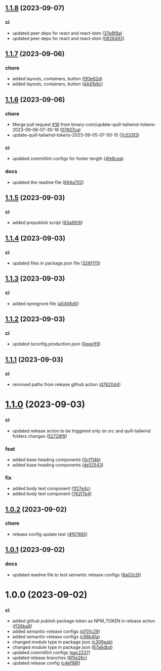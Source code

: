 ## [1.1.8](https://github.com/binary-com/quill-design/compare/v1.1.7...v1.1.8) (2023-09-07)


### ci

* updated peer deps for react and react-dom ([37e8f8a](https://github.com/binary-com/quill-design/commit/37e8f8a4fd4ede19edf90c150e2579655da7666f))
* updated peer deps for react and react-dom ([0826493](https://github.com/binary-com/quill-design/commit/0826493e5969815b744ea76a6a441c7396bce3ea))

## [1.1.7](https://github.com/binary-com/quill-design/compare/v1.1.6...v1.1.7) (2023-09-06)


### chore

* added layouts, containers, button ([f93e62d](https://github.com/binary-com/quill-design/commit/f93e62d5e0f7da75d7d397646994238594475024))
* added layouts, containers, button ([4441b6c](https://github.com/binary-com/quill-design/commit/4441b6c35d9a895109897433b925b92a9c5fff25))

## [1.1.6](https://github.com/binary-com/quill-design/compare/v1.1.5...v1.1.6) (2023-09-06)


### chore

* Merge pull request [#16](https://github.com/binary-com/quill-design/issues/16) from binary-com/update-quill-tailwind-tokens-2023-09-06-07-30-18 ([07607ca](https://github.com/binary-com/quill-design/commit/07607caf617c901e917e98e57ec02b3e18554cc3))
* update-quill-tailwind-tokens-2023-09-05-07-50-15 ([7c533f3](https://github.com/binary-com/quill-design/commit/7c533f3e32bd018cc773025238a2aeda8debee8b))


### ci

* updated commitlint configs for footer length ([4fe8cea](https://github.com/binary-com/quill-design/commit/4fe8ceafd94f4dc93a6836210e2520e54b1ccd22))


### docs

* updated the readme file ([694a702](https://github.com/binary-com/quill-design/commit/694a7023c68949c4f34630ed07cb07ecbcae0677))

## [1.1.5](https://github.com/binary-com/quill-design/compare/v1.1.4...v1.1.5) (2023-09-03)


### ci

* added prepublish script ([93a6916](https://github.com/binary-com/quill-design/commit/93a6916267fa59e0d3ff21ccd4deb7dc7c1c6cdb))

## [1.1.4](https://github.com/binary-com/quill-design/compare/v1.1.3...v1.1.4) (2023-09-03)


### ci

* updated files in package.json file ([326f175](https://github.com/binary-com/quill-design/commit/326f1757c34c16d74ba355d3b675770779191343))

## [1.1.3](https://github.com/binary-com/quill-design/compare/v1.1.2...v1.1.3) (2023-09-03)


### ci

* added npmignore file ([a5406d0](https://github.com/binary-com/quill-design/commit/a5406d094664580a15075079080f7a25126f7d41))

## [1.1.2](https://github.com/binary-com/quill-design/compare/v1.1.1...v1.1.2) (2023-09-03)


### ci

* updated tsconfig.production.json ([0eee1f9](https://github.com/binary-com/quill-design/commit/0eee1f98276f4b3396f9ae7c6c6b1ec1d6b927b1))

## [1.1.1](https://github.com/binary-com/quill-design/compare/v1.1.0...v1.1.1) (2023-09-03)


### ci

* removed paths from release github action ([d762044](https://github.com/binary-com/quill-design/commit/d7620447a80b1528491b94824ab9fc8e93508a94))

# [1.1.0](https://github.com/binary-com/quill-design/compare/v1.0.2...v1.1.0) (2023-09-03)


### ci

* updated release action to be triggered only on src and quill-tailwind folders changes ([52728f9](https://github.com/binary-com/quill-design/commit/52728f90a5731c5efdc0454c3f8db1438091b1b8))


### feat

* added base heading components ([0cf114b](https://github.com/binary-com/quill-design/commit/0cf114bb0235cb64cc0f37dc5c4ee7b4dfb338b1))
* added base heading components ([de52543](https://github.com/binary-com/quill-design/commit/de525434e0028f8ffcd8ee7672efec0adfe1874d))


### fix

* added body text component ([1f27e4c](https://github.com/binary-com/quill-design/commit/1f27e4c98f6dd67907e38541c0a5b6fcea31225d))
* added body text component ([762f7b4](https://github.com/binary-com/quill-design/commit/762f7b41b4bf32f442e610f5cbcf68e6d3e45211))

## [1.0.2](https://github.com/binary-com/quill-design/compare/v1.0.1...v1.0.2) (2023-09-02)


### chore

* release config update test ([4f67885](https://github.com/binary-com/quill-design/commit/4f67885bb08c09dcbc1818048979eae97d237244))

## [1.0.1](https://github.com/binary-com/quill-design/compare/v1.0.0...v1.0.1) (2023-09-02)


### docs

* updated readme file to test semantic release configs ([8a02c5f](https://github.com/binary-com/quill-design/commit/8a02c5fbbf8193439566d6080336c53d6db5ab37))

# 1.0.0 (2023-09-02)


### ci

* added github publish package token as NPM_TOKEN in release action ([f126ba9](https://github.com/binary-com/quill-design/commit/f126ba95edbb79f850ad141bfcfc33c60b2112da))
* added semantic-release configs ([d701c29](https://github.com/binary-com/quill-design/commit/d701c294814b42d41c9e7231eae27d06ae03618c))
* added semantic-release configs ([c98b4fa](https://github.com/binary-com/quill-design/commit/c98b4fa28cc853fb0ed832df61117214e1f43689))
* changed module type in package json ([c309eab](https://github.com/binary-com/quill-design/commit/c309eabb7a8e462270601f8c54f02e09b9063367))
* changed module type in package json ([67a6dbd](https://github.com/binary-com/quill-design/commit/67a6dbdc1ab531e2d7f37af9659648a7840dd965))
* updated commitlint configs ([eac2237](https://github.com/binary-com/quill-design/commit/eac2237cbd5ba6ab9fdcd7ae93917ceb647209b1))
* updated release branches ([6f5e26c](https://github.com/binary-com/quill-design/commit/6f5e26cf40cff2c778458d49bd8d5da00ce1059b))
* updated release config ([c4ef98f](https://github.com/binary-com/quill-design/commit/c4ef98f19a16f11b60a0326a0a58f156e7a53405))
